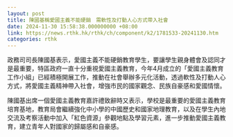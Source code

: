 ```yaml
---
layout: post
title: 陳國基稱愛國主義不能硬銷　需軟性及打動人心方式帶入社會
date: 2024-11-30 15:58:38.000000000 +08:00
link: https://news.rthk.hk/rthk/ch/component/k2/1781533-20241130.htm
categories: rthk
---
```


政務司司長陳國基表示，愛國主義不能硬銷教育學生，要讓學生親身體會及認同才是最重要，特區政府一直十分重視愛國主義教育，今年4月成立的「愛國主義教育工作小組」已經積極開展工作，推動在社會舉辦多元化活動，透過軟性及打動人心方式，將愛國主義精神帶入社會，增強市民的國家觀念、民族自豪感和愛國情懷。

陳國基出席一個愛國主義教育嘉許禮致辭時又表示，學校是最重要的愛國主義教育培育基地，教育局會繼續強化中小學的中國歷史和國家地理教育，以及在學生內地交流及考察活動中加入「紅色資源」參觀地點及學習元素，進一步推動愛國主義教育，建立青年人對國家的歸屬感和自豪感。
